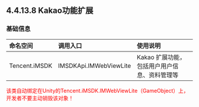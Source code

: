 ## 4.4.13.8 Kakao功能扩展

### 基础信息

| 命名空间 | 调用入口 |使用说明|
| :-- |:-- |:--|
| Tencent.iMSDK | IMSDKApi.IMWebViewLite | Kakao 扩展功能，包括用户用户信息、资料管理等 |

<font color=red>该类自动绑定在Unity的Tencent.iMSDK.IMWebViewLite（GameObject）上，开发者不要主动销毁该对象！</font>
